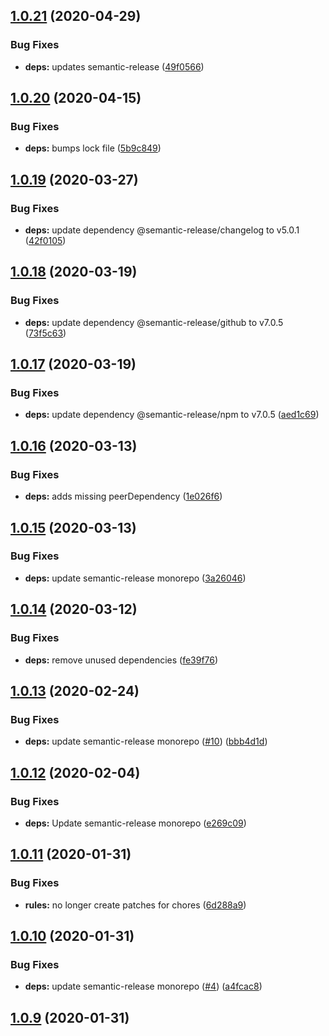 ## [1.0.21](https://github.com/newhighsco/release-config/compare/v1.0.20...v1.0.21) (2020-04-29)


### Bug Fixes

* **deps:** updates semantic-release ([49f0566](https://github.com/newhighsco/release-config/commit/49f0566b35b96664cd85e841f2a20b256a239de1))

## [1.0.20](https://github.com/newhighsco/release-config/compare/v1.0.19...v1.0.20) (2020-04-15)


### Bug Fixes

* **deps:** bumps lock file ([5b9c849](https://github.com/newhighsco/release-config/commit/5b9c849c90b5948d2b262b12751f630c341f8ff0))

## [1.0.19](https://github.com/newhighsco/release-config/compare/v1.0.18...v1.0.19) (2020-03-27)


### Bug Fixes

* **deps:** update dependency @semantic-release/changelog to v5.0.1 ([42f0105](https://github.com/newhighsco/release-config/commit/42f01059147eaa0b1a286079f3779a26705950dd))

## [1.0.18](https://github.com/newhighsco/release-config/compare/v1.0.17...v1.0.18) (2020-03-19)


### Bug Fixes

* **deps:** update dependency @semantic-release/github to v7.0.5 ([73f5c63](https://github.com/newhighsco/release-config/commit/73f5c6317c4122e0ac4877c05ee9dd7175896614))

## [1.0.17](https://github.com/newhighsco/release-config/compare/v1.0.16...v1.0.17) (2020-03-19)


### Bug Fixes

* **deps:** update dependency @semantic-release/npm to v7.0.5 ([aed1c69](https://github.com/newhighsco/release-config/commit/aed1c69c9912f7c4c6d38b1fd1325b4bac422020))

## [1.0.16](https://github.com/newhighsco/release-config/compare/v1.0.15...v1.0.16) (2020-03-13)


### Bug Fixes

* **deps:** adds missing peerDependency ([1e026f6](https://github.com/newhighsco/release-config/commit/1e026f6bcac99fbd315e221df9e4b4febbdce896))

## [1.0.15](https://github.com/newhighsco/release-config/compare/v1.0.14...v1.0.15) (2020-03-13)


### Bug Fixes

* **deps:** update semantic-release monorepo ([3a26046](https://github.com/newhighsco/release-config/commit/3a26046e720eb269feed447b6a81941bd7c76724))

## [1.0.14](https://github.com/newhighsco/release-config/compare/v1.0.13...v1.0.14) (2020-03-12)


### Bug Fixes

* **deps:** remove unused dependencies ([fe39f76](https://github.com/newhighsco/release-config/commit/fe39f768bc0eed7de804214c145b4b06d33acb2c))

## [1.0.13](https://github.com/newhighsco/release-config/compare/v1.0.12...v1.0.13) (2020-02-24)


### Bug Fixes

* **deps:** update semantic-release monorepo ([#10](https://github.com/newhighsco/release-config/issues/10)) ([bbb4d1d](https://github.com/newhighsco/release-config/commit/bbb4d1d34a2b9a0fba1bd4b8c14c6a65df17caca))

## [1.0.12](https://github.com/newhighsco/release-config/compare/v1.0.11...v1.0.12) (2020-02-04)


### Bug Fixes

* **deps:** Update semantic-release monorepo ([e269c09](https://github.com/newhighsco/release-config/commit/e269c0948bd3ef25a18edf69e3f41d4f0cfdd662))

## [1.0.11](https://github.com/newhighsco/release-config/compare/v1.0.10...v1.0.11) (2020-01-31)


### Bug Fixes

* **rules:** no longer create patches for chores ([6d288a9](https://github.com/newhighsco/release-config/commit/6d288a9df0a531aa5c9cf61e38999e57d40ab8a5))

## [1.0.10](https://github.com/newhighsco/release-config/compare/v1.0.9...v1.0.10) (2020-01-31)


### Bug Fixes

* **deps:** update semantic-release monorepo ([#4](https://github.com/newhighsco/release-config/issues/4)) ([a4fcac8](https://github.com/newhighsco/release-config/commit/a4fcac85cbd8c4741c0c759a8923843e931a254c))

## [1.0.9](https://github.com/newhighsco/release-config/compare/v1.0.8...v1.0.9) (2020-01-31)
